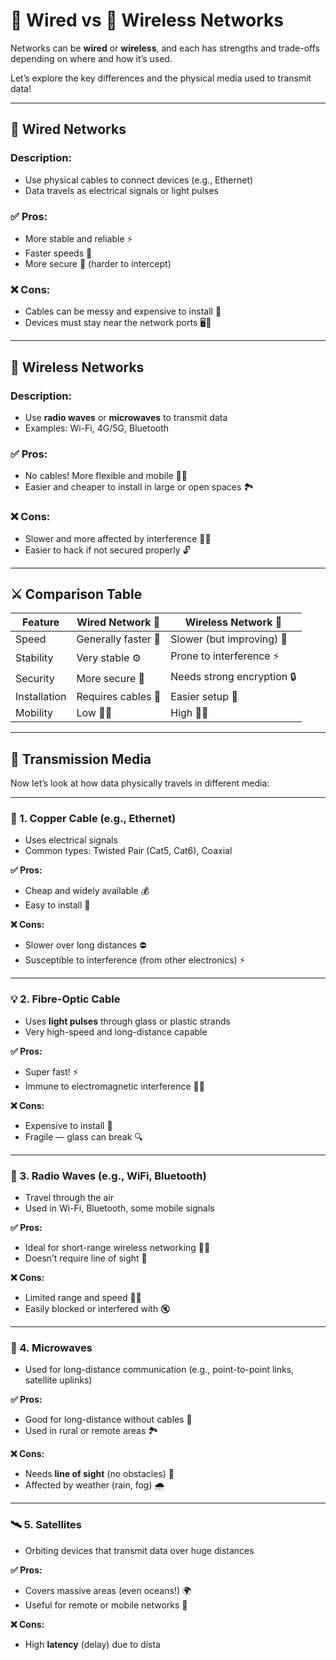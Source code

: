 # 🔌 Wired vs 📡 Wireless Networks

Networks can be **wired** or **wireless**, and each has strengths and trade-offs depending on where and how it’s used.

Let’s explore the key differences and the physical media used to transmit data!

---

## 🧲 Wired Networks

### Description:
- Use physical cables to connect devices (e.g., Ethernet)
- Data travels as electrical signals or light pulses

### ✅ Pros:
- More stable and reliable ⚡
- Faster speeds 🚀
- More secure 🔐 (harder to intercept)

### ❌ Cons:
- Cables can be messy and expensive to install 🧶
- Devices must stay near the network ports 🖥️🔌

---

## 📡 Wireless Networks

### Description:
- Use **radio waves** or **microwaves** to transmit data
- Examples: Wi-Fi, 4G/5G, Bluetooth

### ✅ Pros:
- No cables! More flexible and mobile 🕺📱
- Easier and cheaper to install in large or open spaces 🏞️

### ❌ Cons:
- Slower and more affected by interference 📶❌
- Easier to hack if not secured properly 🔓

---

## ⚔️ Comparison Table

| Feature           | Wired Network 🔌         | Wireless Network 📡         |
|------------------|--------------------------|-----------------------------|
| Speed            | Generally faster 🚀       | Slower (but improving) 🐢   |
| Stability        | Very stable ⚙️           | Prone to interference ⚡     |
| Security         | More secure 🔐            | Needs strong encryption 🔒  |
| Installation     | Requires cables 🧶        | Easier setup 🚀             |
| Mobility         | Low 🚶‍♂️                  | High 🏃‍♀️                  |

---

## 🧵 Transmission Media

Now let’s look at how data physically travels in different media:

---

### 🧰 1. Copper Cable (e.g., Ethernet)

- Uses electrical signals
- Common types: Twisted Pair (Cat5, Cat6), Coaxial

**✅ Pros:**
- Cheap and widely available 💰
- Easy to install 🧠

**❌ Cons:**
- Slower over long distances ⛔
- Susceptible to interference (from other electronics) ⚡

---

### 💡 2. Fibre-Optic Cable

- Uses **light pulses** through glass or plastic strands
- Very high-speed and long-distance capable

**✅ Pros:**
- Super fast! ⚡
- Immune to electromagnetic interference 🧲❌

**❌ Cons:**
- Expensive to install 💸
- Fragile — glass can break 🔍

---

### 📶 3. Radio Waves (e.g., WiFi, Bluetooth)

- Travel through the air
- Used in Wi-Fi, Bluetooth, some mobile signals

**✅ Pros:**
- Ideal for short-range wireless networking 📱📶
- Doesn’t require line of sight 👀

**❌ Cons:**
- Limited range and speed 📏🐢
- Easily blocked or interfered with 🔇

---

### 📡 4. Microwaves

- Used for long-distance communication (e.g., point-to-point links, satellite uplinks)

**✅ Pros:**
- Good for long-distance without cables 🚀
- Used in rural or remote areas 🏞️

**❌ Cons:**
- Needs **line of sight** (no obstacles) 👀
- Affected by weather (rain, fog) 🌧️

---

### 🛰️ 5. Satellites

- Orbiting devices that transmit data over huge distances

**✅ Pros:**
- Covers massive areas (even oceans!) 🌍
- Useful for remote or mobile networks 🚐

**❌ Cons:**
- High **latency** (delay) due to dista

